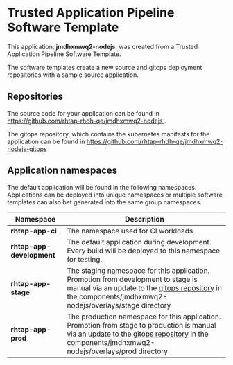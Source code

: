 # Trusted Application Pipeline Software Template

This application, **jmdhxmwq2-nodejs**, was created from a Trusted Application Pipeline Software Template.

The software templates create a new source and gitops deployment repositories with a sample source application. 

## Repositories

The source code for your application can be found in [https://github.com/rhtap-rhdh-qe/jmdhxmwq2-nodejs ](https://github.com/rhtap-rhdh-qe/jmdhxmwq2-nodejs ).
 
The gitops repository, which contains the kubernetes manifests for the application can be found in 
[https://github.com/rhtap-rhdh-qe/jmdhxmwq2-nodejs-gitops ](https://github.com/rhtap-rhdh-qe/jmdhxmwq2-nodejs-gitops ) 

## Application namespaces 

The default application will be found in the following namespaces. Applications can be deployed into unique namespaces or multiple software templates can also bet generated into the same group namespaces.  

|  Namespace   |  Description   |  
| -------- | -------- |
| **rhtap-app-ci** | The namespace used for CI workloads |
| **rhtap-app-development** | The default application during development. Every build will be deployed to this namespace for testing. |
| **rhtap-app-stage** | The staging namespace for this application. Promotion from development to stage is manual via an update to the [gitops repository](https://github.com/rhtap-rhdh-qe/jmdhxmwq2-nodejs-gitops ) in the components/jmdhxmwq2-nodejs/overlays/stage directory |
| **rhtap-app-prod** | The production namespace for this application. Promotion from stage to production is manual via an update to the [gitops repository](https://github.com/rhtap-rhdh-qe/jmdhxmwq2-nodejs-gitops ) in the components/jmdhxmwq2-nodejs/overlays/prod directory |